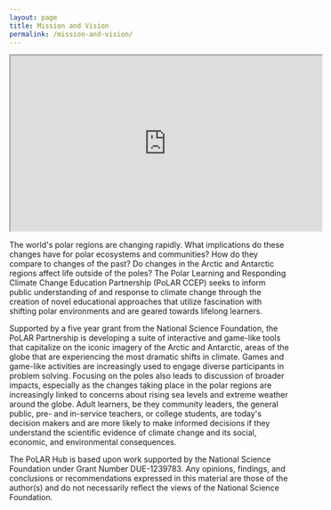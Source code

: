 ```yaml
---
layout: page
title: Mission and Vision
permalink: /mission-and-vision/
---
```


<div class="embed-responsive embed-responsive-16by9">
<iframe width="560" height="315" src="https://www.youtube.com/embed/mqF1dpLrE40" allowfullscreen></iframe>
</div>

The world's polar regions are changing rapidly.  What implications do
these changes have for polar ecosystems and communities?  How do they
compare to changes of the past?  Do changes in the Arctic and
Antarctic regions affect life outside of the poles?  The Polar
Learning and Responding Climate Change Education Partnership (PoLAR
CCEP) seeks to inform public understanding of and response to climate
change through the creation of novel educational approaches that
utilize fascination with shifting polar environments and are geared
towards lifelong learners.

Supported by a five year grant from the National Science Foundation,
the PoLAR Partnership is developing a suite of interactive and
game-like tools that capitalize on the iconic imagery of the Arctic
and Antarctic, areas of the globe that are experiencing the most
dramatic shifts in climate.  Games and game-like activities are
increasingly used to engage diverse participants in problem solving.
Focusing on the poles also leads to discussion of broader impacts,
especially as the changes taking place in the polar regions are
increasingly linked to concerns about rising sea levels and extreme
weather around the globe.  Adult learners, be they community leaders,
the general public, pre- and in-service teachers, or college students,
are today's decision makers and are more likely to make informed
decisions if they understand the scientific evidence of climate change
and its social, economic, and environmental consequences.

The PoLAR Hub is based upon work supported by the National Science
Foundation under Grant Number DUE-1239783. Any opinions, findings, and
conclusions or recommendations expressed in this material are those of
the author(s) and do not necessarily reflect the views of the National
Science Foundation.
